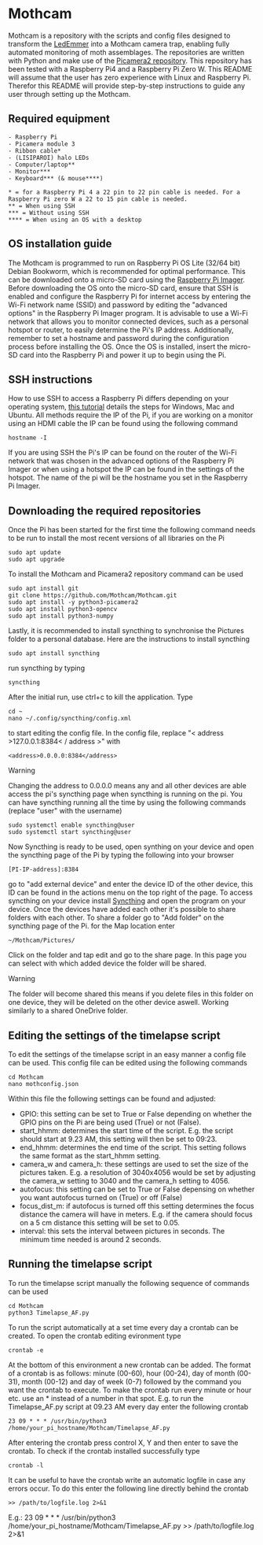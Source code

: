 # Mothcam
Mothcam is a repository with the scripts and config files designed to transform the [LedEmmer](https://www.vlinderstichting.nl/wat-wij-doen/meetnetten/meetnet-nachtvlinders/ledemmers/) into a Mothcam camera trap, enabling fully automated monitoring of moth assemblages. The repositories are written with Python and make use of the [Picamera2 repository](https://github.com/raspberrypi/picamera2/tree/main). This repository has been tested with a Raspberry Pi4 and a Raspberry Pi Zero W. This README will assume that the user has zero experience with Linux and Raspberry Pi. Therefor this README will provide step-by-step instructions to guide any user through setting up the Mothcam.


## Required equipment
```
- Raspberry Pi 
- Picamera module 3
- Ribbon cable*
- (LISIPAROI) halo LEDs
- Computer/laptop**
- Monitor*** 
- Keyboard*** (& mouse****)

* = for a Raspberry Pi 4 a 22 pin to 22 pin cable is needed. For a Raspberry Pi zero W a 22 to 15 pin cable is needed.
** = When using SSH
*** = Without using SSH
**** = When using an OS with a desktop
```  
## OS installation guide
The Mothcam is programmed to run on Raspberry Pi OS Lite (32/64 bit) Debian Bookworm, which is recommended for optimal performance. This can be downloaded onto a micro-SD card using the [Raspberry Pi Imager](https://www.raspberrypi.com/software/). Before downloading the OS onto the micro-SD card, ensure that SSH is enabled and configure the Raspberry Pi for internet access by entering the Wi-Fi network name (SSID) and password by editing the "advanced options" in the Raspberry Pi Imager program. It is advisable to use a Wi-Fi network that allows you to monitor connected devices, such as a personal hotspot or router, to easily determine the Pi's IP address. Additionally, remember to set a hostname and password during the configuration process before installing the OS. Once the OS is installed, insert the micro-SD card into the Raspberry Pi and power it up to begin using the Pi.

## SSH instructions
How to use SSH to access a Raspberry Pi differs depending on your operating system, [this tutorial](https://www.onlogic.com/blog/how-to-ssh-into-raspberry-pi/) details the steps for Windows, Mac and Ubuntu. All methods require the IP of the Pi, if you are working on a monitor using an HDMI cable the IP can be found using the following command
```
hostname -I
```
If you are using SSH the Pi's IP can be found on the router of the Wi-Fi network that was chosen in the advanced options of the Raspberry Pi Imager or when using a hotspot the IP can be found in the settings of the hotspot. The name of the pi will be the hostname you set in the Raspberry Pi Imager. 

## Downloading the required repositories
Once the Pi has been started for the first time the following command needs to be run to install the most recent versions of all libraries on the Pi
```
sudo apt update
sudo apt upgrade
```
To install the Mothcam and Picamera2 repository command can be used
```
sudo apt install git
git clone https://github.com/Mothcam/Mothcam.git
sudo apt install -y python3-picamera2
sudo apt install python3-opencv
sudo apt install python3-numpy
```

Lastly, it is recommended to install syncthing to synchronise the Pictures folder to a personal database. Here are the instructions to install syncthing

```
sudo apt install syncthing
```
run syncthing by typing
```
syncthing
```
After the initial run, use ctrl+c to kill the application. Type
```
cd ~
nano ~/.config/syncthing/config.xml
```
to start editing the config file. In the config file, replace "< address >127.0.0.1:8384< / address >" with 
```
<address>0.0.0.0:8384</address>
```
> [!WARNING]
> Changing the address to 0.0.0.0 means any and all other devices are able access the pi's syncthing page when syncthing is running on the pi. You can have syncthing running all the time by using the following commands (replace "user" with the username)

````
sudo systemctl enable syncthing@user
sudo systemctl start syncthing@user
````

Now Syncthing is ready to be used, open synthing on your device and open the syncthing page of the Pi by typing the following into your browser
```
[PI-IP-address]:8384
```
go to "add external device" and enter the device ID of the other device, this ID can be found in the actions menu on the top right of the page. To access syncthing on your device install [Syncthing](https://syncthing.net/downloads/) and open the program on your device.
Once the devices have added each other it's possible to share folders with each other. To share a folder go to "Add folder" on the syncthing page of the Pi. for the Map location enter 
```
~/Mothcam/Pictures/
```
Click on the folder and tap edit and go to the share page. In this page you can select with which added device the folder will be shared.
> [!WARNING]
> The folder will become shared this means if you delete files in this folder on one device, they will be deleted on the other device aswell. Working similarly to a shared OneDrive folder.

## Editing the settings of the timelapse script
To edit the settings of the timelapse script in an easy manner a config file can be used. This config file can be edited using the following commands
```
cd Mothcam
nano mothconfig.json
```
Within this file the following settings can be found and adjusted:
-  GPIO: this setting can be set to True or False depending on whether the GPIO pins on the Pi are being used (True) or not (False).
-  start_hhmm: determines the start time of the script. E.g. the script should start at 9.23 AM, this setting will then be set to 09:23.
- end_hhmm: determines the end time of the script. This setting follows the same format as the start_hhmm setting.
- camera_w and camera_h: these settings are used to set the size of the pictures taken. E.g. a resolution of 3040x4056 would be set by adjusting the camera_w setting to 3040 and the camera_h setting to 4056.
- autofocus: this setting can be set to True or False depensing on whether you want autofocus turned on (True) or off (False)
- focus_dist_m: if autofocus is turned off this setting determines the focus distance the camera will have in meters. E.g. if the camera should focus on a 5 cm distance this setting will be set to 0.05.
- interval: this sets the interval between pictures in seconds. The minimum time needed is around 2 seconds.

## Running the timelapse script
To run the timelapse script manually the following sequence of commands can be used
```
cd Mothcam
python3 Timelapse_AF.py
```
To run the script automatically at a set time every day a crontab can be created. To open the crontab editing evironment type
```
crontab -e
```
At the bottom of this environment a new crontab can be added. The format of a crontab is as follows: minute (00-60), hour (00-24), day of month (00-31), month (00-12) and day of week (0-7) followed by the command you want the crontab to execute. To make the crontab run every minute or hour etc. use an * instead of a number in that spot. E.g. to run the Timelapse_AF.py script at 09.23 AM every day enter the following crontab
```
23 09 * * * /usr/bin/python3 /home/your_pi_hostname/Mothcam/Timelapse_AF.py
```
After entering the crontab press control X, Y and then enter to save the crontab. To check if the crontab installed successfully type
```
crontab -l
```
It can be useful to have the crontab write an automatic logfile in case any errors occur. To do this enter the following line directly behind the crontab
```
>> /path/to/logfile.log 2>&1
```
E.g.: 23 09 * * * /usr/bin/python3 /home/your_pi_hostname/Mothcam/Timelapse_AF.py >> /path/to/logfile.log 2>&1
```

